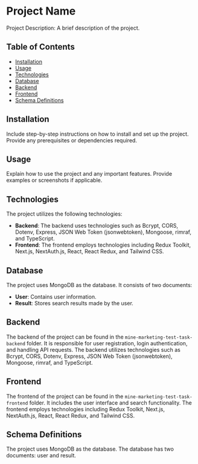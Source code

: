 # Project Name

Project Description: A brief description of the project.

## Table of Contents

- [Installation](#installation)
- [Usage](#usage)
- [Technologies](#technologies)
- [Database](#database)
- [Backend](#backend)
- [Frontend](#frontend)
- [Schema Definitions](#schema-definitions)

## Installation

Include step-by-step instructions on how to install and set up the project. Provide any prerequisites or dependencies required.

## Usage

Explain how to use the project and any important features. Provide examples or screenshots if applicable.

## Technologies

The project utilizes the following technologies:

- **Backend**: The backend uses technologies such as Bcrypt, CORS, Dotenv, Express, JSON Web Token (jsonwebtoken), Mongoose, rimraf, and TypeScript.
- **Frontend**: The frontend employs technologies including Redux Toolkit, Next.js, NextAuth.js, React, React Redux, and Tailwind CSS.

## Database

The project uses MongoDB as the database. It consists of two documents:

- **User**: Contains user information.
- **Result**: Stores search results made by the user.

## Backend

The backend of the project can be found in the `mine-marketing-test-task-backend` folder. It is responsible for user registration, login authentication, and handling API requests. The backend utilizes technologies such as Bcrypt, CORS, Dotenv, Express, JSON Web Token (jsonwebtoken), Mongoose, rimraf, and TypeScript.

## Frontend

The frontend of the project can be found in the `mine-marketing-test-task-frontend` folder. It includes the user interface and search functionality. The frontend employs technologies including Redux Toolkit, Next.js, NextAuth.js, React, React Redux, and Tailwind CSS.

## Schema Definitions

The project uses MongoDB as the database. The database has two documents: user and result.
